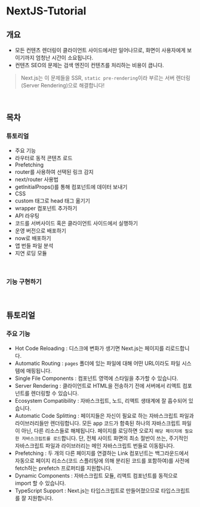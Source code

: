 # NextJS-Tutorial

## 개요
- 모든 컨텐츠 렌더링이 클라이언트 사이드에서만 일어나므로, 화면이 사용자에게 보이기까지 엄청난 시간이 소요됩니다.
- 컨텐츠 SEO의 문제는 검색 엔진이 컨텐츠를 처리하는 비용이 큽니다.

> Next.js는 이 문제들을 SSR, `static pre-rendering`이라 부르는 서버 렌더링(Server Rendering)으로 해결합니다!

<br>

## 목차
### 튜토리얼
- 주요 기능
- 라우터로 동적 콘텐츠 로드
- Prefetching
- router를 사용하여 선택된 링크 감지
- next/router 사용법
- getInitialProps()를 통해 컴포넌트에 데이터 보내기
- CSS
- custom 태그로 head 태그 옮기기
- wrapper 컴포넌트 추가하기
- API 라우팅
- 코드를 서버사이드 혹은 클라이언트 사이드에서 실행하기
- 운영 버전으로 배포하기
- now로 배포하기
- 앱 번들 파일 분석
- 지연 로딩 모듈

<br>

### 기능 구현하기

<br>

## 튜토리얼
### 주요 기능
- Hot Code Reloading : 디스크에 변화가 생기면 Next.js는 페이지를 리로드합니다.
- Automatic Routing : `pages` 폴더에 있는 파일에 대해 어떤 URL이라도 파일 시스템에 매핑됩니다.
- Single File Components : 컴포넌트 영역에 스타일을 추가할 수 있습니다.
- Server Rendering : 클라이언트로 HTML을 전송하기 전에 서버에서 리액트 컴포넌트를 렌더링할 수 있습니다.
- Ecosystem Compatibility : 자바스크립트, 노드, 리액트 생태계에 잘 흡수되어 있습니다.
- Automatic Code Splitting : 페이지들은 자신이 필요로 하는 자바스크립트 파일과 라이브러리들만 렌더링합니다. 모든 app 코드가 함축된 하나의 자바스크립트 파일이 아닌, 다른 리소스들로 해체됩니다. 페이지를 로딩하면 오로지 `해당 페이지에 필요한 자바스크립트를 로드`합니다. 단, 전체 사이트 화면의 최소 절반이 쓰는, 주기적인 자바스크립트 파일과 라이브러리는 메인 자바스크립트 번들로 이동됩니다.
- Prefetching : 두 개의 다른 페이지를 연결하는 Link 컴포넌트는 백그라운드에서 자동으로 페이지 리소스(코드 스플리팅에 의해 분리된 코드를 포함하여)를 사전에 fetch하는 prefetch 프로퍼티를 지원합니다.
- Dynamic Components : 자바스크립트 모듈, 리액트 컴포넌트를 동적으로 import 할 수 있습니다.
- TypeScript Support : Next.js는 타입스크립트로 만들어졌으므로 타입스크립트를 잘 지원합니다.

<br>
